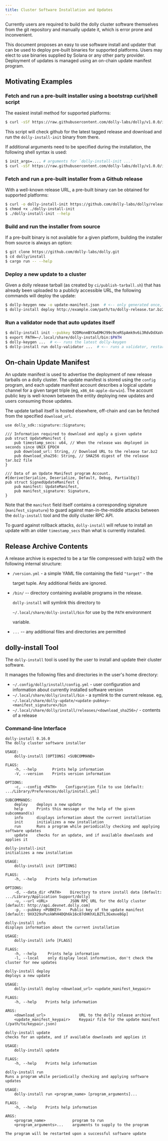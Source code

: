 ```yaml
---
title: Cluster Software Installation and Updates
---
```


Currently users are required to build the dolly cluster software themselves from the git repository and manually update it, which is error prone and inconvenient.

This document proposes an easy to use software install and updater that can be used to deploy pre-built binaries for supported platforms. Users may elect to use binaries supplied by Solana or any other party provider. Deployment of updates is managed using an on-chain update manifest program.

## Motivating Examples

### Fetch and run a pre-built installer using a bootstrap curl/shell script

The easiest install method for supported platforms:

```bash
$ curl -sSf https://raw.githubusercontent.com/dolly-labs/dolly/v1.0.0/install/dolly-install-init.sh | sh
```

This script will check github for the latest tagged release and download and run the `dolly-install-init` binary from there.

If additional arguments need to be specified during the installation, the following shell syntax is used:

```bash
$ init_args=.... # arguments for `dolly-install-init ...`
$ curl -sSf https://raw.githubusercontent.com/dolly-labs/dolly/v1.0.0/install/dolly-install-init.sh | sh -s - ${init_args}
```

### Fetch and run a pre-built installer from a Github release

With a well-known release URL, a pre-built binary can be obtained for supported platforms:

```bash
$ curl -o dolly-install-init https://github.com/dolly-labs/dolly/releases/download/v1.0.0/dolly-install-init-x86_64-apple-darwin
$ chmod +x ./dolly-install-init
$ ./dolly-install-init --help
```

### Build and run the installer from source

If a pre-built binary is not available for a given platform, building the installer from source is always an option:

```bash
$ git clone https://github.com/dolly-labs/dolly.git
$ cd dolly/install
$ cargo run -- --help
```

### Deploy a new update to a cluster

Given a dolly release tarball \(as created by `ci/publish-tarball.sh`\) that has already been uploaded to a publicly accessible URL, the following commands will deploy the update:

```bash
$ dolly-keygen new -o update-manifest.json  # <-- only generated once, the public key is shared with users
$ dolly-install deploy http://example.com/path/to/dolly-release.tar.bz2 update-manifest.json
```

### Run a validator node that auto updates itself

```bash
$ dolly-install init --pubkey 92DMonmBYXwEMHJ99c9ceRSpAmk9v6i3RdvDdXaVcrfj  # <-- pubkey is obtained from whoever is deploying the updates
$ export PATH=~/.local/share/dolly-install/bin:$PATH
$ dolly-keygen ...  # <-- runs the latest dolly-keygen
$ dolly-install run dolly-validator ...  # <-- runs a validator, restarting it as necessary when an update is applied
```

## On-chain Update Manifest

An update manifest is used to advertise the deployment of new release tarballs on a dolly cluster. The update manifest is stored using the `config` program, and each update manifest account describes a logical update channel for a given target triple \(eg, `x86_64-apple-darwin`\). The account public key is well-known between the entity deploying new updates and users consuming those updates.

The update tarball itself is hosted elsewhere, off-chain and can be fetched from the specified `download_url`.

```text
use dolly_sdk::signature::Signature;

/// Information required to download and apply a given update
pub struct UpdateManifest {
    pub timestamp_secs: u64, // When the release was deployed in seconds since UNIX EPOCH
    pub download_url: String, // Download URL to the release tar.bz2
    pub download_sha256: String, // SHA256 digest of the release tar.bz2 file
}

/// Data of an Update Manifest program Account.
#[derive(Serialize, Deserialize, Default, Debug, PartialEq)]
pub struct SignedUpdateManifest {
    pub manifest: UpdateManifest,
    pub manifest_signature: Signature,
}
```

Note that the `manifest` field itself contains a corresponding signature \(`manifest_signature`\) to guard against man-in-the-middle attacks between the `dolly-install` tool and the dolly cluster RPC API.

To guard against rollback attacks, `dolly-install` will refuse to install an update with an older `timestamp_secs` than what is currently installed.

## Release Archive Contents

A release archive is expected to be a tar file compressed with bzip2 with the following internal structure:

- `/version.yml` - a simple YAML file containing the field `"target"` - the

  target tuple. Any additional fields are ignored.

- `/bin/` -- directory containing available programs in the release.

  `dolly-install` will symlink this directory to

  `~/.local/share/dolly-install/bin` for use by the `PATH` environment

  variable.

- `...` -- any additional files and directories are permitted

## dolly-install Tool

The `dolly-install` tool is used by the user to install and update their cluster software.

It manages the following files and directories in the user's home directory:

- `~/.config/dolly/install/config.yml` - user configuration and information about currently installed software version
- `~/.local/share/dolly/install/bin` - a symlink to the current release. eg, `~/.local/share/dolly-update/<update-pubkey>-<manifest_signature>/bin`
- `~/.local/share/dolly/install/releases/<download_sha256>/` - contents of a release

### Command-line Interface

```text
dolly-install 0.16.0
The dolly cluster software installer

USAGE:
    dolly-install [OPTIONS] <SUBCOMMAND>

FLAGS:
    -h, --help       Prints help information
    -V, --version    Prints version information

OPTIONS:
    -c, --config <PATH>    Configuration file to use [default: .../Library/Preferences/dolly/install.yml]

SUBCOMMANDS:
    deploy    deploys a new update
    help      Prints this message or the help of the given subcommand(s)
    info      displays information about the current installation
    init      initializes a new installation
    run       Runs a program while periodically checking and applying software updates
    update    checks for an update, and if available downloads and applies it
```

```text
dolly-install-init
initializes a new installation

USAGE:
    dolly-install init [OPTIONS]

FLAGS:
    -h, --help    Prints help information

OPTIONS:
    -d, --data_dir <PATH>    Directory to store install data [default: .../Library/Application Support/dolly]
    -u, --url <URL>          JSON RPC URL for the dolly cluster [default: http://api.devnet.dolly.com]
    -p, --pubkey <PUBKEY>    Public key of the update manifest [default: 9XX329sPuskWhH4DQh6k16c87dHKhXLBZTL3Gxmve8Gp]
```

```text
dolly-install info
displays information about the current installation

USAGE:
    dolly-install info [FLAGS]

FLAGS:
    -h, --help     Prints help information
    -l, --local    only display local information, don't check the cluster for new updates
```

```text
dolly-install deploy
deploys a new update

USAGE:
    dolly-install deploy <download_url> <update_manifest_keypair>

FLAGS:
    -h, --help    Prints help information

ARGS:
    <download_url>               URL to the dolly release archive
    <update_manifest_keypair>    Keypair file for the update manifest (/path/to/keypair.json)
```

```text
dolly-install update
checks for an update, and if available downloads and applies it

USAGE:
    dolly-install update

FLAGS:
    -h, --help    Prints help information
```

```text
dolly-install run
Runs a program while periodically checking and applying software updates

USAGE:
    dolly-install run <program_name> [program_arguments]...

FLAGS:
    -h, --help    Prints help information

ARGS:
    <program_name>            program to run
    <program_arguments>...    arguments to supply to the program

The program will be restarted upon a successful software update
```
